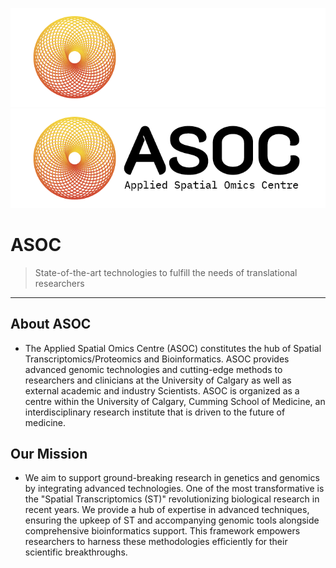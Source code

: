 ![Logo](./imgs/logo_dark.png#gh-dark-mode-only)
![Logo](./imgs/logo_light.png#gh-light-mode-only)

# ASOC
> State-of-the-art technologies to fulfill the needs of translational researchers

---

## About ASOC
  * The Applied Spatial Omics Centre (ASOC) constitutes the hub of Spatial Transcriptomics/Proteomics and Bioinformatics. ASOC provides advanced genomic technologies and cutting-edge methods to researchers and clinicians at the University of Calgary as well as external academic and industry Scientists. ASOC is organized as a centre within the University of Calgary, Cumming School of Medicine, an interdisciplinary research institute that is driven to the future of medicine. 

## Our Mission
  * We aim to support ground-breaking research in genetics and genomics by integrating advanced technologies. One of the most transformative is the "Spatial Transcriptomics (ST)" revolutionizing biological research in recent years. We provide a hub of expertise in advanced techniques, ensuring the upkeep of ST and accompanying genomic tools alongside comprehensive bioinformatics support. This framework empowers researchers to harness these methodologies efficiently for their scientific breakthroughs.


